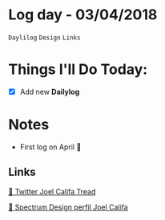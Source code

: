 # Log day - 03/04/2018

`Daylilog` `Design` `Links`

# Things I'll Do Today:

- [x] Add new **Dailylog**

# Notes
- First log on April :metal:

## Links

[:newspaper: Twitter Joel Califa Tread](https://twitter.com/notdetails/status/940267058247254017)  

[:newspaper: Spectrum Design perfil Joel Califa](https://spectrum.chat/users/joel)
